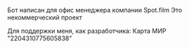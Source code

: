 Бот написан для офис менеджера компании Spot.film
Это некоммерческий проект

Для поддержки меня, как разработчика: Карта МИР "2204310775605838"
